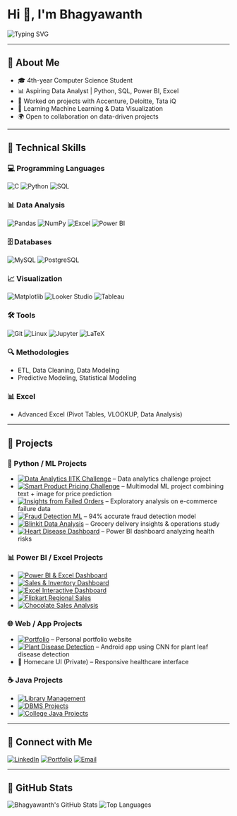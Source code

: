 # Hi 👋, I'm Bhagyawanth

![Typing SVG](https://readme-typing-svg.demolab.com?font=Fira+Code&size=28&pause=1000&color=00F7FF&center=true&vCenter=true&width=800&lines=4th-%20Year%20Computer%20Science%20Student;Aspiring%20Data%20Analyst;Python%20%7C%20SQL%20%7C%20Power%20BI%20%7C%20Excel;Learning%20Machine%20Learning%20%26%20Data%20Visualization)

---

## 🔹 About Me
- 🎓 4th-year Computer Science Student  
- 📊 Aspiring Data Analyst | Python, SQL, Power BI, Excel  
- 💼 Worked on projects with Accenture, Deloitte, Tata iQ  
- 🌱 Learning Machine Learning & Data Visualization  
- 🌍 Open to collaboration on data-driven projects  

---

## 🔹 Technical Skills

### 💻 Programming Languages
![C](https://img.shields.io/badge/C-00599C?style=for-the-badge&logo=c&logoColor=white)
![Python](https://img.shields.io/badge/Python-3776AB?style=for-the-badge&logo=python&logoColor=white)
![SQL](https://img.shields.io/badge/SQL-4479A1?style=for-the-badge&logo=mysql&logoColor=white)

### 📊 Data Analysis
![Pandas](https://img.shields.io/badge/Pandas-150458?style=for-the-badge&logo=pandas&logoColor=white)
![NumPy](https://img.shields.io/badge/NumPy-013243?style=for-the-badge&logo=numpy&logoColor=white)
![Excel](https://img.shields.io/badge/Excel-217346?style=for-the-badge&logo=microsoft-excel&logoColor=white)
![Power BI](https://img.shields.io/badge/Power%20BI-F2C811?style=for-the-badge&logo=power-bi&logoColor=black)

### 🗄️ Databases
![MySQL](https://img.shields.io/badge/MySQL-4479A1?style=for-the-badge&logo=mysql&logoColor=white)
![PostgreSQL](https://img.shields.io/badge/PostgreSQL-336791?style=for-the-badge&logo=postgresql&logoColor=white)

### 📈 Visualization
![Matplotlib](https://img.shields.io/badge/Matplotlib-11557C?style=for-the-badge&logo=matplotlib&logoColor=white)
![Looker Studio](https://img.shields.io/badge/Looker_Studio-FF6F00?style=for-the-badge&logo=google&logoColor=white)
![Tableau](https://img.shields.io/badge/Tableau-E97627?style=for-the-badge&logo=tableau&logoColor=white)

### 🛠️ Tools
![Git](https://img.shields.io/badge/Git-F05032?style=for-the-badge&logo=git&logoColor=white)
![Linux](https://img.shields.io/badge/Linux-FCC624?style=for-the-badge&logo=linux&logoColor=black)
![Jupyter](https://img.shields.io/badge/Jupyter-F37626?style=for-the-badge&logo=jupyter&logoColor=white)
![LaTeX](https://img.shields.io/badge/LaTeX-008080?style=for-the-badge&logo=latex&logoColor=white)

### 🔍 Methodologies
- ETL, Data Cleaning, Data Modeling  
- Predictive Modeling, Statistical Modeling  

### 📊 Excel
- Advanced Excel (Pivot Tables, VLOOKUP, Data Analysis)  

---

## 🔹 Projects

### 🐍 Python / ML Projects
- [![Data Analytics IITK Challenge](https://img.shields.io/badge/Data_Analytics_IITK_Challenge-ML-blue?style=for-the-badge&logo=python)](https://github.com/Bhagyawanth1729/Data-Analytics_Challenge) – Data analytics challenge project  
- [![Smart Product Pricing Challenge](https://img.shields.io/badge/Smart_Product_Pricing-ML-blue?style=for-the-badge&logo=python)](https://github.com/Bhagyawanth1729/Smart_Product_Pricing_Challenge) – Multimodal ML project combining text + image for price prediction  
- [![Insights from Failed Orders](https://img.shields.io/badge/Insights_Failed_Orders-Data-ff69b4?style=for-the-badge&logo=python)](https://github.com/Bhagyawanth1729/Insights-from-Failed-Orders) – Exploratory analysis on e-commerce failure data  
- [![Fraud Detection ML](https://img.shields.io/badge/Fraud_Detection-ML-red?style=for-the-badge&logo=python)](https://github.com/Bhagyawanth1729/Fraud-Detection-using-Machine-Learning-Full-Python-Data-Analyst-Project-94-Accuracy-) – 94% accurate fraud detection model  
- [![Blinkit Data Analysis](https://img.shields.io/badge/Blinkit-Analysis-yellow?style=for-the-badge&logo=python)](https://github.com/Bhagyawanth1729/-Blinkit-Data-Analysis-Python) – Grocery delivery insights & operations study  
- [![Heart Disease Dashboard](https://img.shields.io/badge/Heart_Disease-Dashboard-red?style=for-the-badge&logo=power-bi)](https://github.com/Bhagyawanth1729/Heart-Disease-Analysis-Dashboard) – Power BI dashboard analyzing health risks  

### 📊 Power BI / Excel Projects
- [![Power BI & Excel Dashboard](https://img.shields.io/badge/PowerBI_Excel-Dashboard-green?style=for-the-badge&logo=power-bi)](https://github.com/Bhagyawanth1729/PowerBI_Excel_Interactive_Dashboard)  
- [![Sales & Inventory Dashboard](https://img.shields.io/badge/Sales_Inventory-Dashboard-orange?style=for-the-badge&logo=excel)](https://github.com/Bhagyawanth1729/Sales-and-Inventory-Dashboard-using-Power-BI)  
- [![Excel Interactive Dashboard](https://img.shields.io/badge/Excel_Interactive-Dashboard-blueviolet?style=for-the-badge&logo=excel)](https://github.com/Bhagyawanth1729/Full-Project-in-Excel-with-Interactive-Dashboard-)  
- [![Flipkart Regional Sales](https://img.shields.io/badge/Flipkart-Analysis-yellowgreen?style=for-the-badge&logo=excel)](https://github.com/Bhagyawanth1729/Flipkart_Regional_Sales_Analysis)  
- [![Chocolate Sales Analysis](https://img.shields.io/badge/Chocolate-Sales-red?style=for-the-badge&logo=excel)](https://github.com/Bhagyawanth1729/Chocolate-Sales-)  

### 🌐 Web / App Projects
- [![Portfolio](https://img.shields.io/badge/Portfolio-Website-blue?style=for-the-badge&logo=github)](https://github.com/Bhagyawanth1729/Portfolio) – Personal portfolio website  
- [![Plant Disease Detection](https://img.shields.io/badge/Plant_Disease-App-green?style=for-the-badge&logo=android)](https://github.com/Bhagyawanth1729/Plant-Disease-Detection-App) – Android app using CNN for plant leaf disease detection  
- 🏥 Homecare UI (Private) – Responsive healthcare interface  

### ☕ Java Projects
- [![Library Management](https://img.shields.io/badge/Library-Management-orange?style=for-the-badge&logo=java)](https://github.com/Bhagyawanth1729/Librarymanagementproject)  
- [![DBMS Projects](https://img.shields.io/badge/DBMS-Java-blue?style=for-the-badge&logo=java)](https://github.com/Bhagyawanth1729/DBMS-PROJECT)  
- [![College Java Projects](https://img.shields.io/badge/College_Projects-Java-red?style=for-the-badge&logo=java)](https://github.com/Bhagyawanth1729/College_projects)  

---

## 🔹 Connect with Me
[![LinkedIn](https://img.shields.io/badge/-LinkedIn-0A66C2?style=for-the-badge&logo=linkedin&logoColor=white)](https://www.linkedin.com/in/bhagyawanthningappa/)
[![Portfolio](https://img.shields.io/badge/-Portfolio-181717?style=for-the-badge&logo=github&logoColor=white)](https://bhagyawanth1729.github.io/Portfolio/)
[![Email](https://img.shields.io/badge/-Email-D14836?style=for-the-badge&logo=gmail&logoColor=white)](mailto:bhagyawanthningappa.com)

---

## 🔹 GitHub Stats
![Bhagyawanth's GitHub Stats](https://github-readme-stats.vercel.app/api?username=Bhagyawanth1729&show_icons=true&theme=radical)
![Top Languages](https://github-readme-stats.vercel.app/api/top-langs/?username=Bhagyawanth1729&layout=compact&theme=radical)
